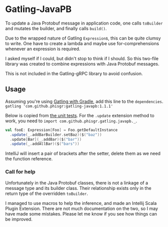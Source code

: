 # Gatling-JavaPB

To update a Java Protobuf message in application code,
one calls `toBuilder` and mutates the builder,
and finally calls `build()`.

Due to the wrapped nature of Gatling `Expression`s,
this can be quite clumsy to write.
One have to create a lambda and maybe use for-comprehensions
whenever an expression is required.

I asked myself if I could, but didn't stop to think if I should.
So this two-file library was created to combine
expressions with Java Protobuf messages.

This is not included in the Gatling-gRPC library to avoid confusion.

## Usage

Assuming you're using
[Gatling with Gradle](https://gatling.io/docs/current/extensions/gradle_plugin/),
add this line to the `dependencies`.  
`gatling 'com.github.phisgr:gatling-javapb:1.1.1'`

Below is copied from
[the unit tests](./src/test/scala/com/github/phisgr/gatling/javapb/JavaPbExprSpec.scala).
For the `.update` extension method to work,
you need to `import com.github.phisgr.gatling.javapb._`.

```scala
val fooE: Expression[Foo] = Foo.getDefaultInstance
  .update(_.addBarBuilder.setBaz)($("baz"))
  .update[Bar](_.addBar)($("bar"))
  .update(_.addAllBar)($("bars"))
```

IntelliJ will insert a pair of brackets after the setter,
delete them as we need the function reference.

### Call for help

Unfortunately in the Java Protobuf classes, there is not a linkage of
a message type and its builder class.
Their relationship exists only in the return type
of the overridden `toBuilder`.

I managed to use macros to help the inference,
and made an Intellij Scala Plugin Extension.
There are not much documentation on the two,
so I may have made some mistakes.
Please let me know if you see how things can be improved.
